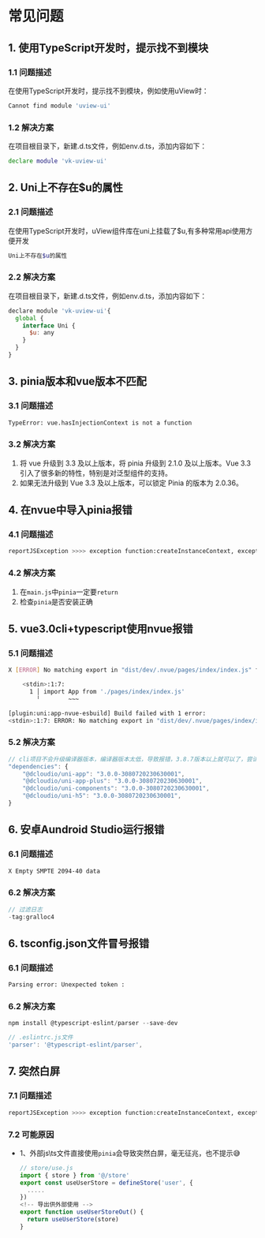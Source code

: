 # 常见问题
## 1. 使用TypeScript开发时，提示找不到模块
### 1.1 问题描述
在使用TypeScript开发时，提示找不到模块，例如使用uView时：
```bash
Cannot find module 'uview-ui'
```
### 1.2 解决方案
在项目根目录下，新建.d.ts文件，例如env.d.ts，添加内容如下：
```bash
declare module 'vk-uview-ui'
```

## 2. Uni上不存在$u的属性
### 2.1 问题描述
在使用TypeScript开发时，uView组件库在uni上挂载了$u,有多种常用api使用方便开发
```bash
Uni上不存在$u的属性
```
### 2.2 解决方案
在项目根目录下，新建.d.ts文件，例如env.d.ts，添加内容如下：
```javascript
declare module 'vk-uview-ui'{
  global {
    interface Uni {
      $u: any
    }
  }
}
```

## 3. pinia版本和vue版本不匹配
### 3.1 问题描述
```bash
TypeError: vue.hasInjectionContext is not a function
```
### 3.2 解决方案
1. 将 vue 升级到 3.3 及以上版本，将 pinia 升级到 2.1.0 及以上版本。Vue 3.3 引入了很多新的特性，特别是对泛型组件的支持。
2. 如果无法升级到 Vue 3.3 及以上版本，可以锁定 Pinia 的版本为 2.0.36。

## 4. 在nvue中导入pinia报错
### 4.1 问题描述
```bash
reportJSException >>>> exception function:createInstanceContext, exception:white screen cause create instanceContext failed,check js stack ->Uncaught TypeError: (0 , import_pinia.defineStore) is not a function
```
### 4.2 解决方案
1. 在`main.js`中`pinia`一定要`return`
2. 检查`pinia`是否安装正确

## 5. vue3.0cli+typescript使用nvue报错
### 5.1 问题描述
```bash
X [ERROR] No matching export in "dist/dev/.nvue/pages/index/index.js" for import "default"  

    <stdin>:1:7:  
      1 │ import App from './pages/index/index.js'  
        ╵        ~~~  

[plugin:uni:app-nvue-esbuild] Build failed with 1 error:  
<stdin>:1:7: ERROR: No matching export in "dist/dev/.nvue/pages/index/index.js" for import "default"  
```
### 5.2 解决方案
```typescript
// cli项目不会升级编译器版本，编译器版本太低，导致报错，3.8.7版本以上就可以了，尝试升级package.json中的编译器版本,HBuilderX项目不需要升级，会和自己的编译器版本一致
"dependencies": {
    "@dcloudio/uni-app": "3.0.0-3080720230630001",
    "@dcloudio/uni-app-plus": "3.0.0-3080720230630001",
    "@dcloudio/uni-components": "3.0.0-3080720230630001",
    "@dcloudio/uni-h5": "3.0.0-3080720230630001",
}
```

## 6. 安卓Aundroid Studio运行报错
### 6.1 问题描述
```bash
X Empty SMPTE 2094-40 data   
```
### 6.2 解决方案
```typescript
// 过滤日志
-tag:gralloc4 
```

## 6. tsconfig.json文件冒号报错
### 6.1 问题描述
```bash
Parsing error: Unexpected token :
```
### 6.2 解决方案
```typescript
npm install @typescript-eslint/parser --save-dev

// .eslintrc.js文件
'parser': '@typescript-eslint/parser',
```

## 7. 突然白屏
### 7.1 问题描述
```bash
reportJSException >>>> exception function:createInstanceContext, exception:white screen cause create instanceContext failed,check js stack ->ReferenceError: 
```
### 7.2 可能原因
- 1、外部js\ts文件直接使用`pinia`会导致突然白屏，毫无征兆，也不提示😅
  ```typescript
  // store/use.js
  import { store } from '@/store'
  export const useUserStore = defineStore('user', {
    .....
  })
  <!-- 导出供外部使用 -->
  export function useUserStoreOut() {
    return useUserStore(store)
  }
  ```
